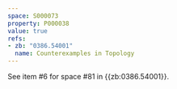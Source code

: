 ```yaml
---
space: S000073
property: P000038
value: true
refs:
- zb: "0386.54001"
  name: Counterexamples in Topology
---
```


See item #6 for space #81 in {{zb:0386.54001}}.

